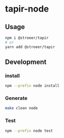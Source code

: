 # tapir-node

## Usage

```bash
npm i @stroeer/tapir
# or
yarn add @stroeer/tapir
```

## Development

### install

```bash
npm --prefix node install
```

### Generate

```bash
make clean node
```

### Test

```bash
npm --prefix node test
```
